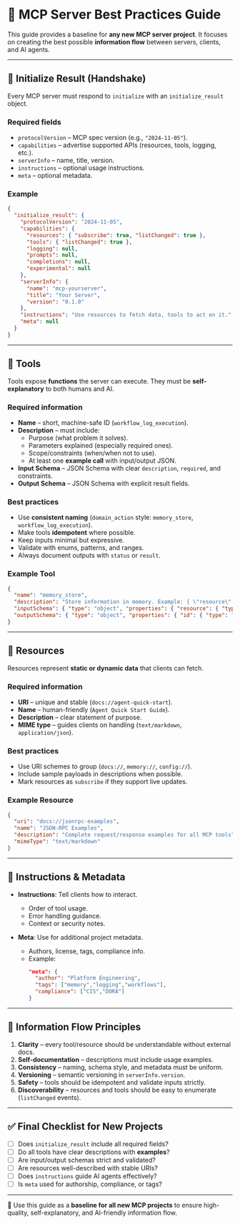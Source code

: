 # 📘 MCP Server Best Practices Guide

This guide provides a baseline for **any new MCP server project**. It focuses on creating the best possible **information flow** between servers, clients, and AI agents.

---

## 🔹 Initialize Result (Handshake)

Every MCP server must respond to `initialize` with an `initialize_result` object.

### Required fields
- `protocolVersion` – MCP spec version (e.g., `"2024-11-05"`).
- `capabilities` – advertise supported APIs (resources, tools, logging, etc.).
- `serverInfo` – name, title, version.
- `instructions` – optional usage instructions.
- `meta` – optional metadata.

### Example
```json
{
  "initialize_result": {
    "protocolVersion": "2024-11-05",
    "capabilities": {
      "resources": { "subscribe": true, "listChanged": true },
      "tools": { "listChanged": true },
      "logging": null,
      "prompts": null,
      "completions": null,
      "experimental": null
    },
    "serverInfo": {
      "name": "mcp-yourserver",
      "title": "Your Server",
      "version": "0.1.0"
    },
    "instructions": "Use resources to fetch data, tools to act on it.",
    "meta": null
  }
}
```

---

## 🔹 Tools

Tools expose **functions** the server can execute. They must be **self-explanatory** to both humans and AI.

### Required information
- **Name** – short, machine-safe ID (`workflow_log_execution`).
- **Description** – must include:
  - Purpose (what problem it solves).
  - Parameters explained (especially required ones).
  - Scope/constraints (when/when not to use).
  - At least one **example call** with input/output JSON.
- **Input Schema** – JSON Schema with clear `description`, `required`, and constraints.
- **Output Schema** – JSON Schema with explicit result fields.

### Best practices
- Use **consistent naming** (`domain_action` style: `memory_store`, `workflow_log_execution`).
- Make tools **idempotent** where possible.
- Keep inputs minimal but expressive.
- Validate with enums, patterns, and ranges.
- Always document outputs with `status` or `result`.

### Example Tool
```json
{
  "name": "memory_store",
  "description": "Store information in memory. Example: { \"resource\": \"ci-pipeline\", \"task\": \"setup-vault\", \"type\": \"rule\", \"description\": \"Vault must pass CIS checks\" }",
  "inputSchema": { "type": "object", "properties": { "resource": { "type": "string" } }, "required": ["resource"] },
  "outputSchema": { "type": "object", "properties": { "id": { "type": "string" }, "status": { "type": "string" } }, "required": ["id","status"] }
}
```

---

## 🔹 Resources

Resources represent **static or dynamic data** that clients can fetch.

### Required information
- **URI** – unique and stable (`docs://agent-quick-start`).
- **Name** – human-friendly (`Agent Quick Start Guide`).
- **Description** – clear statement of purpose.
- **MIME type** – guides clients on handling (`text/markdown`, `application/json`).

### Best practices
- Use URI schemes to group (`docs://`, `memory://`, `config://`).
- Include sample payloads in descriptions when possible.
- Mark resources as `subscribe` if they support live updates.

### Example Resource
```json
{
  "uri": "docs://jsonrpc-examples",
  "name": "JSON-RPC Examples",
  "description": "Complete request/response examples for all MCP tools",
  "mimeType": "text/markdown"
}
```

---

## 🔹 Instructions & Metadata

- **Instructions**: Tell clients how to interact.
  - Order of tool usage.
  - Error handling guidance.
  - Context or security notes.

- **Meta**: Use for additional project metadata.
  - Authors, license, tags, compliance info.
  - Example:
    ```json
    "meta": {
      "author": "Platform Engineering",
      "tags": ["memory","logging","workflows"],
      "compliance": ["CIS","DORA"]
    }
    ```

---

## 🔹 Information Flow Principles

1. **Clarity** – every tool/resource should be understandable without external docs.  
2. **Self-documentation** – descriptions must include usage examples.  
3. **Consistency** – naming, schema style, and metadata must be uniform.  
4. **Versioning** – semantic versioning in `serverInfo.version`.  
5. **Safety** – tools should be idempotent and validate inputs strictly.  
6. **Discoverability** – resources and tools should be easy to enumerate (`listChanged` events).  

---

## ✅ Final Checklist for New Projects

- [ ] Does `initialize_result` include all required fields?  
- [ ] Do all tools have clear descriptions with **examples**?  
- [ ] Are input/output schemas strict and validated?  
- [ ] Are resources well-described with stable URIs?  
- [ ] Does `instructions` guide AI agents effectively?  
- [ ] Is `meta` used for authorship, compliance, or tags?  

---

📌 Use this guide as a **baseline for all new MCP projects** to ensure high-quality, self-explanatory, and AI-friendly information flow.
